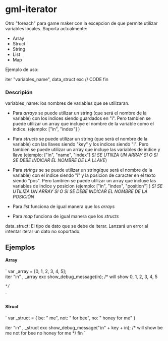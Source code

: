 # gml-iterator
Otro "foreach" para game maker con la excepcion de que permite utilizar variables locales. Soporta actualmente:
  * Array
  * Struct
  * String
  * List
  * Map

Ejemplo de uso:

iter "variables_name", data_struct exc 
// CODE
fin

### Descripión

variables_name: los nombres de variables que se utilizaran.
  * Para *arrays* se puede utilizar un string (que será el nombre de la variable) con los indices siendo guardados en "i". Pero tambien se puede utilizar un array que incluye el     nombre de la variable como el indice. (ejemplo: ["in", "index"] )

  * Para *structs* se puede utilizar un string (que será el nombre de la variable) con las llaves siendo "key" y los indices siendo "i". Pero tambien se puede utilizar un array  que incluye las variables de indice y llave (ejemplo: ["in", "name", "index"] *SI SE UTIlIZA UN ARRAY SI O SI SE DEBE INDICAR EL NOMBRE DE LA LLAVE*)

  * Para *strings* se se puede utilizar un string(que será el nombre de la variable) con el indice siendo "i" y la posicion de caracter en el texto siendo "pos". Pero tambien se puede utilizar un array que incluye las variables de indice y posicion (ejemplo: ["in", "index", "position"] ) *SI SE UTILIZA UN ARRAY SI O SI SE DEBE INDICAR EL NOMBRE DE LA POSICIÓN*

  * Para *list* funciona de igual manera que los *arrays*

  * Para *map* funciona de igual manera que los *structs*

data_struct: El tipo de dato que se debe de iterar. Lanzará un error al intentar iterar un dato no soportado.


## Ejemplos

#### Array
`
  var _array = [0, 1, 2, 3, 4, 5];  
  iter "in" , _array exc
    show_debug_message(in);
    /*
      will show
      0, 1, 2, 3, 4, 5
      
    */
`

#### Struct
`
  var _struct = {
    be: " me",
    not: " for bee",
    no: " honey for me"
  }

  iter "in" , _struct exc
    show_debug_message("\n" + key + in);
    /*
      will show
      be me
      not for bee
      no honey for me
    */
  fin
`



